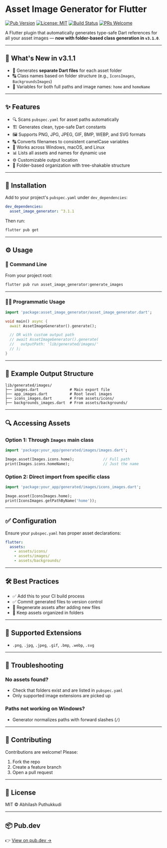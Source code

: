 
# Asset Image Generator for Flutter

[![Pub Version](https://img.shields.io/pub/v/asset_image_generator)](https://pub.dev/packages/asset_image_generator)
[![License: MIT](https://img.shields.io/badge/license-MIT-purple.svg)](https://opensource.org/licenses/MIT)
[![Build Status](https://github.com/Abhilash-Puthukkudi/asset_image_generator/actions/workflows/dart.yml/badge.svg)](https://github.com/Abhilash-Puthukkudi/asset_image_generator/actions)
[![PRs Welcome](https://img.shields.io/badge/PRs-welcome-brightgreen.svg)](https://github.com/Abhilash-Puthukkudi/asset_image_generator/pulls)

A Flutter plugin that automatically generates type-safe Dart references for all your asset images — **now with folder-based class generation in `v3.1.0`**.

---

## 🎉 What's New in v3.1.1

- 📂 Generates **separate Dart files** for each asset folder
- 🔠 Class names based on folder structure (e.g., `IconsImages`, `BackgroundsImages`)
- 📛 Variables for both full paths and image names: `home` and `homeName`




---

## ✨ Features

- 🔍 Scans `pubspec.yaml` for asset paths automatically
- 🏗 Generates clean, type-safe Dart constants
- 🖼 Supports PNG, JPG, JPEG, GIF, BMP, WEBP, and SVG formats
- 🔠 Converts filenames to consistent camelCase variables
- 📁 Works across Windows, macOS, and Linux
- 📊 Lists all assets and names for dynamic use
- ⚙️ Customizable output location
- 🧩 Folder-based organization with tree-shakable structure

---

## 🚀 Installation

Add to your project's `pubspec.yaml` under `dev_dependencies`:

```yaml
dev_dependencies:
  asset_image_generator: ^3.1.1
```

Then run:

```bash
flutter pub get
```

---

## ⚙️ Usage

### 🔧 Command Line

From your project root:

```bash
flutter pub run asset_image_generator:generate_images
```

---

### 🧑‍💻 Programmatic Usage

```dart
import 'package:asset_image_generator/asset_image_generator.dart';

void main() async {
  await AssetImageGenerator().generate();

  // OR with custom output path
  // await AssetImageGenerator().generate(
  //   outputPath: 'lib/generated/images/'
  // );
}
```

---

## 📁 Example Output Structure

```
lib/generated/images/
├── images.dart              # Main export file
├── app_images.dart          # Root level images
├── icons_images.dart        # From assets/icons/
├── backgrounds_images.dart  # From assets/backgrounds/
```

---

## 🔍 Accessing Assets

### Option 1: Through `Images` main class

```dart
import 'package:your_app/generated/images/images.dart';

Image.asset(Images.icons.home);             // Full path
print(Images.icons.homeName);               // Just the name
```

### Option 2: Direct import from specific class

```dart
import 'package:your_app/generated/images/icons_images.dart';

Image.asset(IconsImages.home);
print(IconsImages.getPathByName('home'));
```

---

## ✅ Configuration

Ensure your `pubspec.yaml` has proper asset declarations:

```yaml
flutter:
  assets:
    - assets/icons/
    - assets/images/
    - assets/backgrounds/
```

---

## 🛠 Best Practices

- ✅ Add this to your CI build process
- ✅ Commit generated files to version control
- 🔁 Regenerate assets after adding new files
- 🧹 Keep assets organized in folders

---

## 📄 Supported Extensions

- `.png`, `.jpg`, `.jpeg`, `.gif`, `.bmp`, `.webp`, `.svg`

---

## 🐛 Troubleshooting

### No assets found?
- Check that folders exist and are listed in `pubspec.yaml`
- Only supported image extensions are picked up

### Paths not working on Windows?
- Generator normalizes paths with forward slashes (`/`)

---

## 🤝 Contributing

Contributions are welcome! Please:

1. Fork the repo
2. Create a feature branch
3. Open a pull request

---

## 📜 License

MIT © Abhilash Puthukkudi

---

## 📦 Pub.dev

👉 [View on pub.dev →](https://pub.dev/packages/asset_image_generator)
